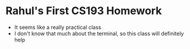 # Rahul's First CS193 Homework
- It seems like a really practical class 
- I don't know that much about the terminal, so this class will definitely help
